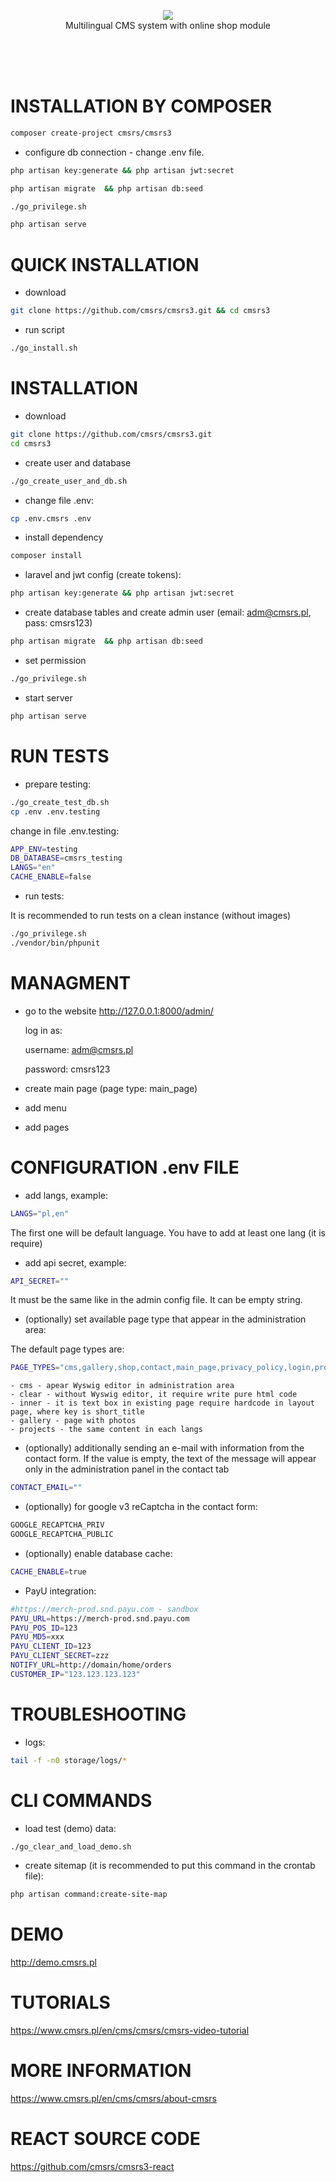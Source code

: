 <p align="center">
    <img src="http://www.cmsrs.pl/images/cms/logo_cmsrs.png"><br/>
    Multilingual CMS system with online shop module 
</p>
</br>
</br>
</br>


# INSTALLATION BY COMPOSER

```bash
composer create-project cmsrs/cmsrs3
```

* configure db connection - change .env file.

```bash
php artisan key:generate && php artisan jwt:secret
```

```bash
php artisan migrate  && php artisan db:seed
```

```bash
./go_privilege.sh
```

```bash
php artisan serve
```


# QUICK INSTALLATION

* download
 
```bash
git clone https://github.com/cmsrs/cmsrs3.git && cd cmsrs3
```

* run script 

```bash
./go_install.sh
```

# INSTALLATION

* download
 
```bash
git clone https://github.com/cmsrs/cmsrs3.git
cd cmsrs3
```

* create user and database

```bash
./go_create_user_and_db.sh
```
 
* change file .env:
 
```bash
cp .env.cmsrs .env
```

* install dependency

```bash
composer install
```

* laravel and jwt config (create tokens):

```bash
php artisan key:generate && php artisan jwt:secret
```
 
* create database tables and create admin user (email: adm@cmsrs.pl, pass: cmsrs123) 

```bash
php artisan migrate  && php artisan db:seed
```
 
* set permission 
 
```bash
./go_privilege.sh
```
 
* start server
 
```bash
php artisan serve
```

# RUN TESTS

* prepare testing:

```bash
./go_create_test_db.sh
cp .env .env.testing 
```
 
change in file .env.testing:

```bash
APP_ENV=testing
DB_DATABASE=cmsrs_testing
LANGS="en"
CACHE_ENABLE=false
```

* run tests: 

It is recommended to run tests on a clean instance (without images)

```bash
./go_privilege.sh
./vendor/bin/phpunit
```

# MANAGMENT

* go to the website http://127.0.0.1:8000/admin/

    log in as:

    username: adm@cmsrs.pl

    password: cmsrs123

* create main page (page type: main_page)

* add menu
    
* add pages   
 
# CONFIGURATION .env FILE

* add langs, example:

```bash
LANGS="pl,en"
```

The first one will be default language.
You have to add at least one lang (it is require)

* add api secret, example:
```bash
API_SECRET=""
```

It must be the same like in the admin config file.
It can be empty string.

* (optionally) set available page type that appear in the administration area: 

The default page types are:
```bash
PAGE_TYPES="cms,gallery,shop,contact,main_page,privacy_policy,login,projects,clear,checkout,register,home,shoppingsuccess,search,forgot,inner"
```


    - cms - apear Wyswig editor in administration area
    - clear - without Wyswig editor, it require write pure html code
    - inner - it is text box in existing page require hardcode in layout page, where key is short_title
    - gallery - page with photos
    - projects - the same content in each langs


* (optionally) additionally sending an e-mail with information from the contact form.
If the value is empty, the text of the message will appear only in the administration panel in the contact tab

```bash
CONTACT_EMAIL=""
```


* (optionally) for google v3 reCaptcha in the contact form: 

```bash
GOOGLE_RECAPTCHA_PRIV
GOOGLE_RECAPTCHA_PUBLIC
```
 
* (optionally) enable database cache: 

```bash
CACHE_ENABLE=true
```

* PayU integration:

```bash
#https://merch-prod.snd.payu.com - sandbox
PAYU_URL=https://merch-prod.snd.payu.com
PAYU_POS_ID=123
PAYU_MD5=xxx
PAYU_CLIENT_ID=123
PAYU_CLIENT_SECRET=zzz
NOTIFY_URL=http://domain/home/orders
CUSTOMER_IP="123.123.123.123"

```

# TROUBLESHOOTING

* logs:

```bash
tail -f -n0 storage/logs/*
```

# CLI COMMANDS 

* load test (demo) data: 

```bash
./go_clear_and_load_demo.sh
```

* create sitemap (it is recommended to put this command in the crontab file): 

```bash
php artisan command:create-site-map
```

# DEMO

http://demo.cmsrs.pl

# TUTORIALS

https://www.cmsrs.pl/en/cms/cmsrs/cmsrs-video-tutorial

# MORE INFORMATION

https://www.cmsrs.pl/en/cms/cmsrs/about-cmsrs

# REACT SOURCE CODE

https://github.com/cmsrs/cmsrs3-react
